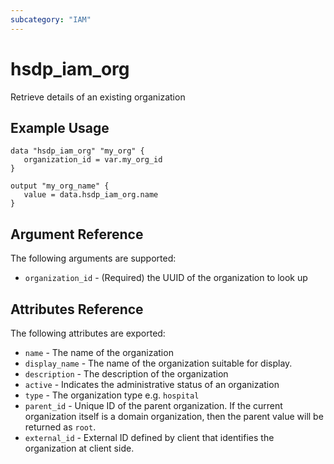```yaml
---
subcategory: "IAM"
---
```


# hsdp_iam_org

Retrieve details of an existing organization

## Example Usage

```hcl
data "hsdp_iam_org" "my_org" {
   organization_id = var.my_org_id
}
```

```hcl
output "my_org_name" {
   value = data.hsdp_iam_org.name
}
```

## Argument Reference

The following arguments are supported:

* `organization_id` - (Required) the UUID of the organization to look up

## Attributes Reference

The following attributes are exported:

* `name` - The name of the organization
* `display_name` - The name of the organization suitable for display.
* `description` - The description of the organization
* `active` - Indicates the administrative status of an organization
* `type` - The organization type e.g. `hospital`
* `parent_id` - Unique ID of the parent organization. If the current organization itself is a domain organization, then the parent value will be returned as `root`.
* `external_id` - External ID defined by client that identifies the organization at client side.
